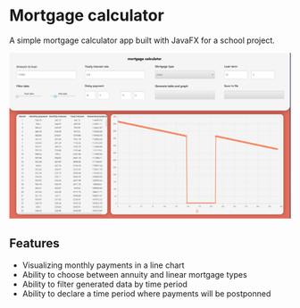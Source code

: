 # Mortgage calculator

A simple mortgage calculator app built with JavaFX for a school project.

![Showcase screenshot](https://github.com/RokasBal/Mortgage-Calculator/blob/master/res/mortgage_showcase.png?raw=true)

## Features

* Visualizing monthly payments in a line chart
* Ability to choose between annuity and linear mortgage types
* Ability to filter generated data by time period
* Ability to declare a time period where payments will be postponned
